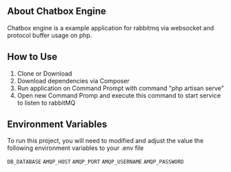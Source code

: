 ## About Chatbox Engine
Chatbox engine is a example application for rabbitmq via websocket and protocol buffer usage on php. 

## How to Use

1. Clone or Download
2. Download dependencies via Composer
3. Run application on Command Prompt with command "php artisan serve"
4. Open new Command Promp and execute this command to start service to listen to rabbitMQ


## Environment Variables

To run this project, you will need to modified and adjust the value the following environment variables to your .env file

`DB_DATABASE`
`AMQP_HOST`
`AMQP_PORT`
`AMQP_USERNAME`
`AMQP_PASSWORD`

